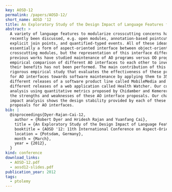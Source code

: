 ```yaml
---
key: AOSD-12
permalink: /papers/AOSD-12/
short_name: AOSD '12
title: An Exploratory Study of the Design Impact of Language Features for Aspect-oriented Interfaces
abstract: >
  A variety of language features to modularize crosscutting concerns have
  recently been discussed, e.g. open modules, annotation-based pointcuts,
  explicit join points, and quantified-typed events. All of these ideas are
  essentially a form of aspect-oriented interface between object-oriented and
  crosscutting modules, but the representation of this interface differs. While
  previous works have studied maintenance of AO programs versus OO programs, an
  empirical comparison of different AO interfaces to each other to investigate
  their benefits has not been performed. The main contribution of this work is a
  rigorous empirical study that evaluates the effectiveness of these proposals
  for AO interfaces towards software maintenance by applying them to 35
  different releases of a software product line called MobileMedia and 50
  different releases of a web application called Health Watcher. Our comparative
  analysis using quantitative metrics proposed by Chidamber and Kemerer shows
  the strengths and weaknesses of these AO interface proposals. Our change
  impact analysis shows the design stability provided by each of these recent
  proposals for AO interfaces.
bib: |
  @inproceedings{Dyer-Rajan-Cai-12,
    author = {Robert Dyer and Hridesh Rajan and Yuanfang Cai},
    title = {An Exploratory Study of the Design Impact of Language Features for Aspect-oriented Interfaces},
    booktitle = {AOSD '12: 11th International Conference on Aspect-Oriented Software Development},
    location = {Potsdam, Germany},
    month = {March},
    year = {2012},
  }
kind: conference
download_links:
  - AOSD-12.pdf
  - aosd12-slides.pdf
publication_year: 2012
tags:
  - ptolemy
---
```

